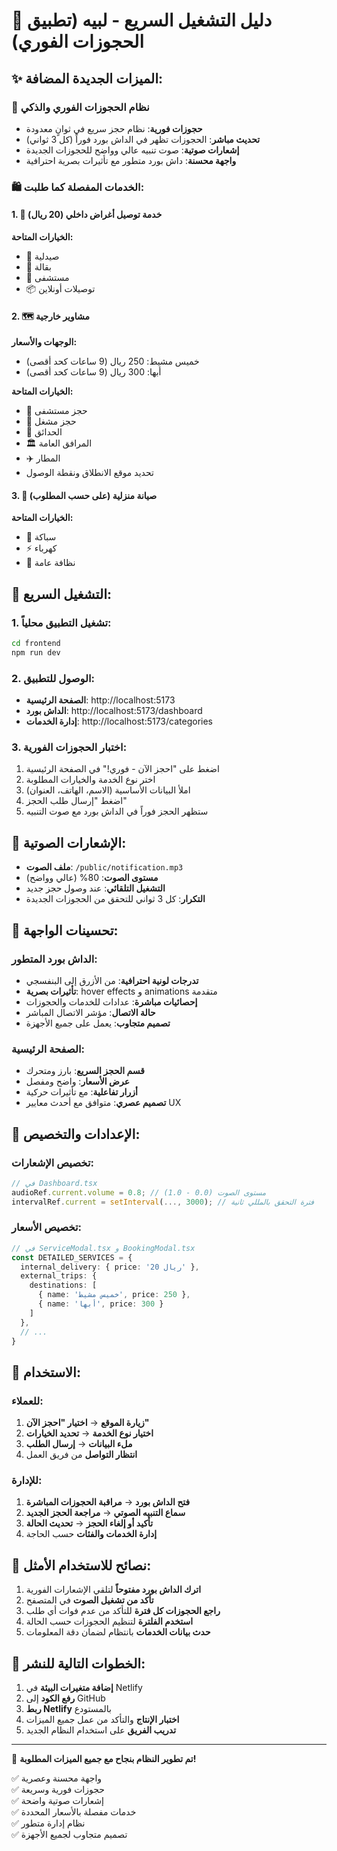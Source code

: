 # 🚀 دليل التشغيل السريع - لبيه (تطبيق الحجوزات الفوري)

## ✨ الميزات الجديدة المضافة:

### 🎯 نظام الحجوزات الفوري والذكي
- **حجوزات فورية**: نظام حجز سريع في ثوانٍ معدودة
- **تحديث مباشر**: الحجوزات تظهر في الداش بورد فوراً (كل 3 ثواني)
- **إشعارات صوتية**: صوت تنبيه عالي وواضح للحجوزات الجديدة
- **واجهة محسنة**: داش بورد متطور مع تأثيرات بصرية احترافية

### 🛍️ الخدمات المفصلة كما طلبت:

#### 1. 🚚 خدمة توصيل أغراض داخلي (20 ريال)
**الخيارات المتاحة:**
- 💊 صيدلية
- 🛒 بقالة  
- 🏥 مستشفى
- 📦 توصيلات أونلاين

#### 2. 🗺️ مشاوير خارجية
**الوجهات والأسعار:**
- خميس مشيط: 250 ريال (9 ساعات كحد أقصى)
- أبها: 300 ريال (9 ساعات كحد أقصى)

**الخيارات المتاحة:**
- 🏥 حجز مستشفى
- 💇 حجز مشغل
- 🌳 الحدائق
- 🏛️ المرافق العامة  
- ✈️ المطار
- تحديد موقع الانطلاق ونقطة الوصول

#### 3. 🔧 صيانة منزلية (على حسب المطلوب)
**الخيارات المتاحة:**
- 🚿 سباكة
- ⚡ كهرباء
- 🧹 نظافة عامة

## 🚀 التشغيل السريع:

### 1. تشغيل التطبيق محلياً:
```bash
cd frontend
npm run dev
```

### 2. الوصول للتطبيق:
- **الصفحة الرئيسية**: http://localhost:5173
- **الداش بورد**: http://localhost:5173/dashboard
- **إدارة الخدمات**: http://localhost:5173/categories

### 3. اختبار الحجوزات الفورية:
1. اضغط على "احجز الآن - فوري!" في الصفحة الرئيسية
2. اختر نوع الخدمة والخيارات المطلوبة
3. املأ البيانات الأساسية (الاسم، الهاتف، العنوان)
4. اضغط "إرسال طلب الحجز"
5. ستظهر الحجز فوراً في الداش بورد مع صوت التنبيه

## 🎵 الإشعارات الصوتية:

- **ملف الصوت**: `/public/notification.mp3`
- **مستوى الصوت**: 80% (عالي وواضح)
- **التشغيل التلقائي**: عند وصول حجز جديد
- **التكرار**: كل 3 ثواني للتحقق من الحجوزات الجديدة

## 🎨 تحسينات الواجهة:

### الداش بورد المتطور:
- **تدرجات لونية احترافية**: من الأزرق إلى البنفسجي
- **تأثيرات بصرية**: hover effects و animations متقدمة
- **إحصائيات مباشرة**: عدادات للخدمات والحجوزات
- **حالة الاتصال**: مؤشر الاتصال المباشر
- **تصميم متجاوب**: يعمل على جميع الأجهزة

### الصفحة الرئيسية:
- **قسم الحجز السريع**: بارز ومتحرك
- **عرض الأسعار**: واضح ومفصل
- **أزرار تفاعلية**: مع تأثيرات حركية
- **تصميم عصري**: متوافق مع أحدث معايير UX

## 🔧 الإعدادات والتخصيص:

### تخصيص الإشعارات:
```typescript
// في Dashboard.tsx
audioRef.current.volume = 0.8; // مستوى الصوت (0.0 - 1.0)
intervalRef.current = setInterval(..., 3000); // فترة التحقق بالمللي ثانية
```

### تخصيص الأسعار:
```typescript
// في ServiceModal.tsx و BookingModal.tsx
const DETAILED_SERVICES = {
  internal_delivery: { price: '20 ريال' },
  external_trips: { 
    destinations: [
      { name: 'خميس مشيط', price: 250 },
      { name: 'أبها', price: 300 }
    ]
  },
  // ...
}
```

## 📱 الاستخدام:

### للعملاء:
1. **زيارة الموقع** → **اختيار "احجز الآن"**
2. **اختيار نوع الخدمة** → **تحديد الخيارات**
3. **ملء البيانات** → **إرسال الطلب**
4. **انتظار التواصل** من فريق العمل

### للإدارة:
1. **فتح الداش بورد** → **مراقبة الحجوزات المباشرة**
2. **سماع التنبيه الصوتي** → **مراجعة الحجز الجديد**
3. **تأكيد أو إلغاء الحجز** → **تحديث الحالة**
4. **إدارة الخدمات والفئات** حسب الحاجة

## 🌟 نصائح للاستخدام الأمثل:

1. **اترك الداش بورد مفتوحاً** لتلقي الإشعارات الفورية
2. **تأكد من تشغيل الصوت** في المتصفح
3. **راجع الحجوزات كل فترة** للتأكد من عدم فوات أي طلب
4. **استخدم الفلترة** لتنظيم الحجوزات حسب الحالة
5. **حدث بيانات الخدمات** بانتظام لضمان دقة المعلومات

## 🚀 الخطوات التالية للنشر:

1. **إضافة متغيرات البيئة** في Netlify
2. **رفع الكود** إلى GitHub
3. **ربط Netlify** بالمستودع
4. **اختبار الإنتاج** والتأكد من عمل جميع الميزات
5. **تدريب الفريق** على استخدام النظام الجديد

---

🎉 **تم تطوير النظام بنجاح مع جميع الميزات المطلوبة!**

✅ واجهة محسنة وعصرية  
✅ حجوزات فورية وسريعة  
✅ إشعارات صوتية واضحة  
✅ خدمات مفصلة بالأسعار المحددة  
✅ نظام إدارة متطور  
✅ تصميم متجاوب لجميع الأجهزة 